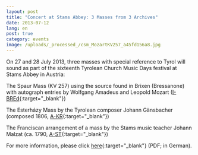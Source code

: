 ```yaml
---
layout: post
title: "Concert at Stams Abbey: 3 Masses from 3 Archives"
date: 2013-07-12
lang: en
post: true
category: events
image: /uploads/_processed_/csm_MozartKV257_a45fd156a8.jpg
---
```



On 27 and 28 July 2013, three masses with special reference to Tyrol will sound as part of the sixteenth Tyrolean Church Music Days festival at Stams Abbey in Austria:

The Spaur Mass (KV 257) using the source found in Brixen (Bressanone) with autograph entries by Wolfgang Amadeus and Leopold Mozart ([I-BREd](http://opac.rism.info/search?documentid=650004848){:target="_blank"})

The Esterházy Mass by the Tyrolean composer Johann Gänsbacher (composed 1806, [A-KR](http://opac.rism.info/search?documentid=600172605){:target="_blank"})

The Franciscan arrangement of a mass by the Stams music teacher Johann Malzat (ca. 1790, [A-ST](http://opac.rism.info/search?documentid=650008766){:target="_blank"})

For more information, please click [here](http://www.musikland-tirol.at/downloads/jahresprogramm-2013_web.pdf){:target="_blank"} (PDF; in German).